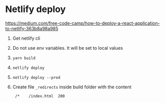 # Netlify deploy

<https://medium.com/free-code-camp/how-to-deploy-a-react-application-to-netlify-363b8a98a985>

1. Get netlify cli
1. Do not use env variables. It will be set to local values
1. `yarn build`
1. `netlify deploy`
1. `netlify deploy --prod`
1. Create file `_redirects` inside build folder with the content

        /*    /index.html  200

